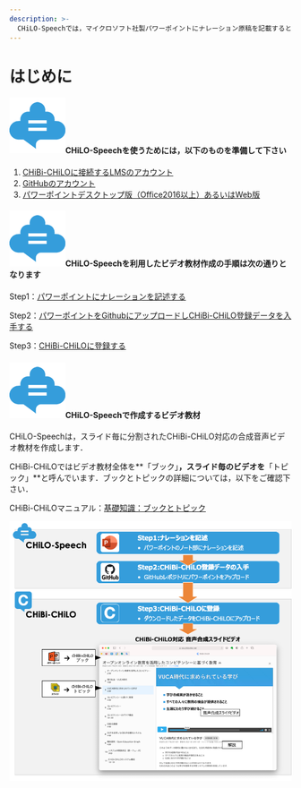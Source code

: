 ```yaml
---
description: >-
  CHiLO-Speechでは，マイクロソフト社製パワーポイントにナレーション原稿を記載すると，CHiBi-CHiLOに対応した合成音声付きビデオ教材を作成することができます．
---
```


# はじめに

#### <img src=".gitbook/assets/image (421).png" alt="" data-size="line">CHiLO-Speechを使うためには，以下のものを準備して下さい

1. [CHiBi-CHiLOに接続するLMSのアカウント](prepare/lms.md)
2. [GitHubのアカウント](broken-reference)
3. [パワーポイントデスクトップ版（Office2016以上）あるいはWeb版](prepare/powerpoint-1.md)

#### <img src=".gitbook/assets/image (34).png" alt="" data-size="line">CHiLO-Speechを利用したビデオ教材作成の手順は次の通りとなります

Step1：[パワーポイントにナレーションを記述する](broken-reference)

Step2：[パワーポイントをGithubにアップロードしCHiBi-CHiLO登録データを入手する](broken-reference)

Step3：[CHiBi-CHiLOに登録する](broken-reference)

#### <img src=".gitbook/assets/image (326).png" alt="" data-size="line">CHiLO-Speechで作成するビデオ教材 <a href="#surusuraidobideo" id="surusuraidobideo"></a>

CHiLO-Speechは，スライド毎に分割されたCHiBi-CHiLO対応の合成音声ビデオ教材を作成します．

CHiBi-CHiLOではビデオ教材全体を**「ブック」**，スライド毎のビデオを**「トピック」**と呼んでいます．ブックとトピックの詳細については，以下をご確認下さい．

CHiBi-CHiLOマニュアル：[基礎知識：ブックとトピック](https://docs.cccties.org/chibichilo/chibi-chilodeworu/topikkutobukku)

![](<.gitbook/assets/image (143).png>)

